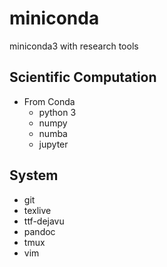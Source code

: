 # miniconda
miniconda3 with research tools

## Scientific Computation

+   From Conda
    +   python 3
    +   numpy
    +   numba
    +   jupyter

## System

+   git
+   texlive
+   ttf-dejavu
+   pandoc
+   tmux
+   vim